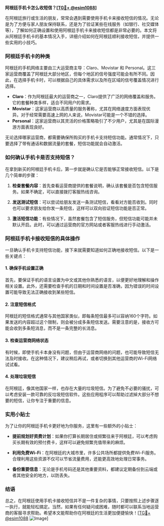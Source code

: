 **阿根廷手机卡怎么收短信？[[TG💪+ @esim1088](https://t.me/s/esim1088)]**

在阿根廷旅行或生活的朋友，常常会遇到需要使用手机卡来接收短信的情况。无论是为了方便与家人朋友保持联系，还是为了验证某些在线服务（如银行、社交媒体等），了解如何正确设置和使用阿根廷手机卡来接收短信都是非常必要的。本文将从阿根廷手机卡的基本情况入手，详细介绍如何在阿根廷顺利接收短信，并提供一些实用的小技巧。

### 阿根廷手机卡的种类

阿根廷的手机网络主要由三大运营商主导：Claro、Movistar 和 Personal。这三家运营商覆盖了阿根廷大部分地区，但每个地区的信号强度可能会有所不同。因此，在选择手机卡时，可以根据自己的具体需求以及所在区域的信号覆盖情况进行选择。

- **Claro**：作为阿根廷最大的运营商之一，Claro提供了广泛的网络覆盖和服务。它的套餐种类多样，适合不同用户的需求。
- **Movistar**：这家运营商以高质量的服务著称，尤其在网络速度方面表现优异。对于经常需要高速上网的人来说，Movistar可能是一个不错的选择。
- **Personal**：这家运营商以其灵活的价格策略吸引了不少用户，尤其是在国际漫游方面表现良好。

无论选择哪家运营商，都需要确保所购买的手机卡支持短信功能。通常情况下，只要选择了带有通话和数据流量的套餐，短信功能就会自动激活。

### 如何确认手机卡是否支持短信？

在拿到新买的阿根廷手机卡后，第一步就是确认它是否能够正常接收短信。以下是几个简单的步骤：

1. **检查套餐内容**：首先查看运营商提供的套餐说明，确认该套餐是否包含短信服务。如果不确定，可以直接拨打客服热线咨询。
   
2. **发送测试短信**：可以尝试给朋友发送一条测试短信，看看对方能否收到。同时也可以要求朋友给你发一条短信，这样可以双向验证短信功能是否正常。

3. **激活短信功能**：有些情况下，虽然套餐包含了短信服务，但短信功能可能并未默认开启。此时，可以通过运营商的官方网站或者客服热线进行手动激活。

### 阿根廷手机卡接收短信的具体操作

一旦确认手机卡支持短信功能，接下来就需要知道如何正确地接收短信。以下是一些关键点：

#### 1. 确保手机设置正确

首先，要保证手机的语言设置为中文或其他你熟悉的语言，以便更好地理解和操作相关设置。此外，还需要检查手机的日期和时间设置是否准确，因为错误的时间设置可能导致无法正确接收到某些短信。

#### 2. 注意短信格式

阿根廷的短信格式通常与其他国家类似，即每条短信最多可以容纳160个字符。如果发送的内容超过这个限制，则会被分成多条短信发送。需要注意的是，接收方可能会收到多条短消息，而不是一条完整的长消息。

#### 3. 检查运营商网络状态

有时候，即使手机卡本身没有问题，但由于运营商网络的问题，也可能导致短信无法及时接收。在这种情况下，建议稍后再试，或者切换到其他运营商的Wi-Fi网络试试看。

#### 4. 处理垃圾短信

在阿根廷，像其他国家一样，也存在大量的垃圾短信。为了避免不必要的骚扰，可以考虑安装一款可靠的反垃圾短信软件。这些应用程序可以帮助过滤掉大部分不想要的短信，让你专注于重要的信息。

### 实用小贴士

为了让你的阿根廷手机卡更好地为你服务，这里有一些额外的小贴士：

- **提前规划好资费计划**：如果你打算长期居住或频繁往来于阿根廷，可以考虑购买长期有效的预付费卡，这样可以避免频繁充值带来的麻烦。
  
- **利用免费Wi-Fi**：在阿根廷的大城市里，许多公共场所都提供免费Wi-Fi服务。合理利用这些资源不仅可以节省流量费用，还能更高效地处理日常事务。

- **备份重要信息**：无论是手机号码还是其他重要资料，都建议定期备份到云端或者其他安全的地方，以防丢失。

### 结语

总之，在阿根廷使用手机卡接收短信并不是一件复杂的事情，只要按照上述步骤逐一执行，就能轻松搞定。当然，如果有任何疑问或困难，随时都可以联系当地运营商的客服寻求帮助。希望本文能帮助你在阿根廷的生活更加便捷愉快！[[TG💪+ @esim1088](https://t.me/s/esim1088) ![Image](https://i.postimg.cc/4NQfJmqS/Snipaste-2025-05-13-00-14-12.png)]